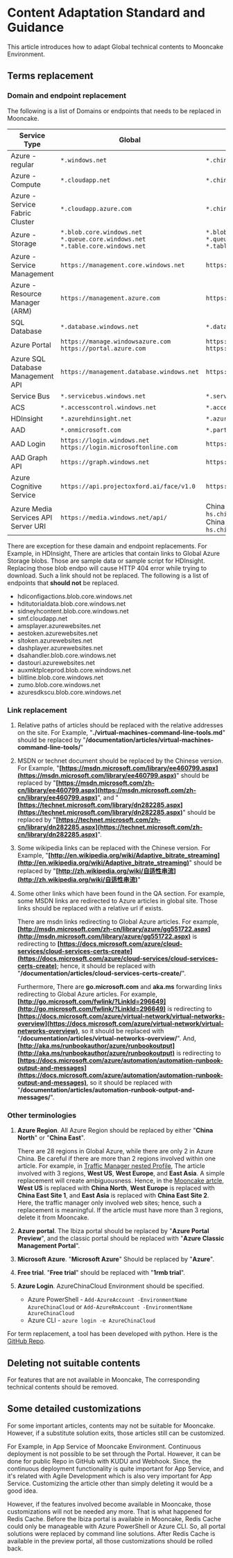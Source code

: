# Content Adaptation Standard and Guidance

This article introduces how to adapt Global technical contents to Mooncake Environment.

## Terms replacement

### Domain and endpoint replacement

The following is a list of Domains or endpoints that needs to be replaced in Mooncake.

|Service Type |Global |Mooncake |
|--------|--------|---------|
|Azure - regular |`*.windows.net` |`*.chinacloudapi.cn` |
|Azure - Compute |`*.cloudapp.net` |`*.chinacloudapp.cn` |
|Azure - Service Fabric Cluster |`*.cloudapp.azure.com` |`*.chinaeast.chinacloudapp.cn` |
|Azure - Storage |`*.blob.core.windows.net`<br/>`*.queue.core.windows.net`<br/>`*.table.core.windows.net` |`*.blob.core.chinacloudapi.cn`<br/>`*.queue.core.chinacloudapi.cn`<br/>`*.table.core.chinacloudapi.cn` |
|Azure - Service Management |`https://management.core.windows.net` |`https://management.core.chinacloudapi.cn` |
|Azure - Resource Manager (ARM) |`https://management.azure.com` |`https://management.chinacloudapi.cn` |
|SQL Database |`*.database.windows.net` |`*.database.chinacloudapi.cn` |
|Azure Portal |`https://manage.windowsazure.com`<br/>`https://portal.azure.com` |`https://manage.windowsazure.cn`<br/>`https://portal.azure.cn` |
|Azure SQL Database Management API |`https://management.database.windows.net` |`https://management.database.chinacloudapi.cn` |
|Service Bus |`*.servicebus.windows.net` |`*.servicebus.chinacloudapi.cn` |
|ACS |`*.accesscontrol.windows.net` |`*.accesscontrol.chinacloudapi.cn` |
|HDInsight |`*.azurehdinsight.net` |`*.azurehdinsight.cn` |
|AAD |`*.onmicrosoft.com` |`*.partner.onmschina.cn` |
|AAD Login |`https://login.windows.net`<br/>`https://login.microsoftonline.com` |`https://login.chinacloudapi.cn` |
|AAD Graph API |`https://graph.windows.net` |`https://graph.chinacloudapi.cn` |
|Azure Cognitive Service |`https://api.projectoxford.ai/face/v1.0` |`https://api.cognitive.azure.cn/face/v1.0` |
|Azure Media Services API Server URI |`https://media.windows.net/api/` | China East: `https://wamsshaclus001rest-hs.chinacloudapp.cn/API/`<br/> China North: `https://wamsbjbclus001rest-hs.chinacloudapp.cn/API/` |

There are exception for these damain and endpoint replacements. For Example, in HDInsight, There are articles that contain links to Global Azure Storage blobs. Those are sample data or sample script for HDInsight. Replacing those blob endpo will cause HTTP 404 error while trying to download. Such a link should not be replaced. The following is a list of endpoints that **should not** be replaced.

- hdiconfigactions.blob.core.windows.net
- hditutorialdata.blob.core.windows.net
- sidneyhcontent.blob.core.windows.net
- smf.cloudapp.net
- amsplayer.azurewebsites.net
- aestoken.azurewebsites.net
- sltoken.azurewebsites.net
- dashplayer.azurewebsites.net
- dsahandler.blob.core.windows.net
- dastouri.azurewebsites.net
- auxmktplceprod.blob.core.windows.net
- blitline.blob.core.windows.net
- zumo.blob.core.windows.net
- azuresdkscu.blob.core.windows.net

### Link replacement

1. Relative paths of articles should be replaced with the relative addresses on the site. For Example, "**./virtual-machines-command-line-tools.md**" should be replaced by "**/documentation/articles/virtual-machines-command-line-tools/**"

1. MSDN or technet document should be replaced by the Chinese version. For Example, "**[https://msdn.microsoft.com/library/ee460799.aspx](https://msdn.microsoft.com/library/ee460799.aspx)**" should be replaced by "**[https://msdn.microsoft.com/zh-cn/library/ee460799.aspx](https://msdn.microsoft.com/zh-cn/library/ee460799.aspx)**", and "**[https://technet.microsoft.com/library/dn282285.aspx](https://technet.microsoft.com/library/dn282285.aspx)**" should be replaced by "**[https://technet.microsoft.com/zh-cn/library/dn282285.aspx](https://technet.microsoft.com/zh-cn/library/dn282285.aspx)**".

1. Some wikipedia links can be replaced with the Chinese version. For Example, "**[http://en.wikipedia.org/wiki/Adaptive_bitrate_streaming](http://en.wikipedia.org/wiki/Adaptive_bitrate_streaming)**" should be replaced by "**[http://zh.wikipedia.org/wiki/自适性串流](http://zh.wikipedia.org/wiki/自适性串流)**"

1. Some other links which have been found in the QA section. For example, some MSDN links are redirected to Azure articles in global site. Those links should be replaced with a relative url if exists.

    There are msdn links redirecting to Global Azure articles. For example, **[http://msdn.microsoft.com/zh-cn/library/azure/gg551722.aspx](http://msdn.microsoft.com/library/azure/gg551722.aspx)** is redirecting to **[https://docs.microsoft.com/azure/cloud-services/cloud-services-certs-create](https://docs.microsoft.com/azure/cloud-services/cloud-services-certs-create)**; hence, it should be replaced with "**/documentation/articles/cloud-services-certs-create/**".

    Furthermore, There are **go.microsoft.com** and **aka.ms** forwarding links redirecting to Global Azure articles. For example, **[http://go.microsoft.com/fwlink/?LinkId=296649](http://go.microsoft.com/fwlink/?LinkId=296649)** is redirecting to **[https://docs.microsoft.com/azure/virtual-network/virtual-networks-overview](https://docs.microsoft.com/azure/virtual-network/virtual-networks-overview)**, so it should be replaced with "**/documentation/articles/virtual-networks-overview/**". And, **[http://aka.ms/runbookauthor/azure/runbookoutput](http://aka.ms/runbookauthor/azure/runbookoutput)** is redirecting to **[https://docs.microsoft.com/azure/automation/automation-runbook-output-and-messages](https://docs.microsoft.com/azure/automation/automation-runbook-output-and-messages)**, so it should be replaced with "**/documentation/articles/automation-runbook-output-and-messages/**".

### Other terminologies

1. **Azure Region**. All Azure Region should be replaced by either "**China North**" or "**China East**".

    There are 28 regions in Global Azure, while there are only 2 in Azure China. Be careful if there are more than 2 regions involved within one article. For example, in [Traffic Manager nested Profile](https://docs.microsoft.com/en-ca/azure/traffic-manager/traffic-manager-nested-profiles), The article involved with 3 regions, **West US**, **West Europe**, and **East Asia**. A simple replacement will create ambiguousness. Hence, in the [Mooncake artcle](https://www.azure.cn/documentation/articles/traffic-manager-nested-profiles/), **West US** is replaced with **China North**, **West Europe** is replaced with **China East Site 1**, and **East Asia** is replaced with **China East Site 2**. Here, the traffic manager only involved web sites; hence, such a replacement is meaningful. If the article must have more than 3 regions, delete it from Mooncake.

1. **Azure portal**. The Ibiza portal should be replaced by "**Azure Portal Preview**", and the classic portal should be replaced with "**Azure Classic Management Portal**".

1. **Microsoft Azure**. "**Microsoft Azure**" Should be replaced by "**Azure**".

1. **Free trial**. "**Free trial**" should be replaced with "**1rmb trial**".

1. **Azure Login**. AzureChinaCloud Environment should be specified.

    - Azure PowerShell - `Add-AzureAccount -EnvironmentName AzureChinaCloud` or `Add-AzureRmAccount -EnvironmentName AzureChinaCloud`
    - Azure CLI - `azure login -e AzureChinaCloud`

For term replacement, a tool has been developed with python. Here is the [GitHub Repo](https://github.com/rockboyfor/CustomizeTool).

## Deleting not suitable contents

For features that are not available in Mooncake, The corresponding technical contents should be removed.

## Some detailed customizations

For some important articles, contents may not be suitable for Mooncake. However, if a substitute solution exits, those articles still can be customized.

For Example, in App Service of Mooncake Environment. Continuous deployment is not possible to be set through the Portal. However, it can be done for public Repo in GitHub with KUDU and Webhook. Since, the continuous deployment functionality is quite important for App Service, and it's related with Agile Development which is also very important for App Service. Customizing the article other than simply deleting it would be a good idea.

However, if the features involved become available in Mooncake, those customizations will not be needed any more. That is what happened for Redis Cache. Before the Ibiza portal is available in Mooncake, Redis Cache could only be manageable with Azure PowerShell or Azure CLI. So, all portal solutions were replaced by command line solutions. After Redis Cache is available in the preview portal, all those customizations should be rolled back.